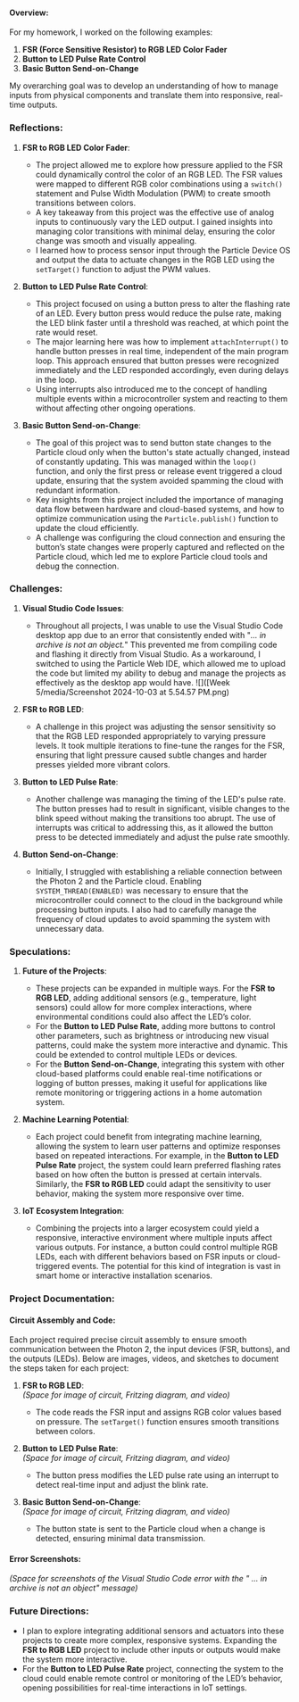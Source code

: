#### Overview:
For my homework, I worked on the following examples:
1. **FSR (Force Sensitive Resistor) to RGB LED Color Fader**
2. **Button to LED Pulse Rate Control**
3. **Basic Button Send-on-Change**

My overarching goal was to develop an understanding of how to manage inputs from physical components and translate them into responsive, real-time outputs.


### Reflections:

1. **FSR to RGB LED Color Fader**:
   - The project allowed me to explore how pressure applied to the FSR could dynamically control the color of an RGB LED. The FSR values were mapped to different RGB color combinations using a `switch()` statement and Pulse Width Modulation (PWM) to create smooth transitions between colors.
   - A key takeaway from this project was the effective use of analog inputs to continuously vary the LED output. I gained insights into managing color transitions with minimal delay, ensuring the color change was smooth and visually appealing.
   - I learned how to process sensor input through the Particle Device OS and output the data to actuate changes in the RGB LED using the `setTarget()` function to adjust the PWM values.

2. **Button to LED Pulse Rate Control**:
   - This project focused on using a button press to alter the flashing rate of an LED. Every button press would reduce the pulse rate, making the LED blink faster until a threshold was reached, at which point the rate would reset.
   - The major learning here was how to implement `attachInterrupt()` to handle button presses in real time, independent of the main program loop. This approach ensured that button presses were recognized immediately and the LED responded accordingly, even during delays in the loop.
   - Using interrupts also introduced me to the concept of handling multiple events within a microcontroller system and reacting to them without affecting other ongoing operations.

3. **Basic Button Send-on-Change**:
   - The goal of this project was to send button state changes to the Particle cloud only when the button's state actually changed, instead of constantly updating. This was managed within the `loop()` function, and only the first press or release event triggered a cloud update, ensuring that the system avoided spamming the cloud with redundant information.
   - Key insights from this project included the importance of managing data flow between hardware and cloud-based systems, and how to optimize communication using the `Particle.publish()` function to update the cloud efficiently.
   - A challenge was configuring the cloud connection and ensuring the button’s state changes were properly captured and reflected on the Particle cloud, which led me to explore Particle cloud tools and debug the connection.


### Challenges:

1. **Visual Studio Code Issues**:
   - Throughout all projects, I was unable to use the Visual Studio Code desktop app due to an error that consistently ended with "*... in archive is not an object.*" This prevented me from compiling code and flashing it directly from Visual Studio. As a workaround, I switched to using the Particle Web IDE, which allowed me to upload the code but limited my ability to debug and manage the projects as effectively as the desktop app would have. 
     ![]([Week 5/media/Screenshot 2024-10-03 at 5.54.57 PM.png)

2. **FSR to RGB LED**:
   - A challenge in this project was adjusting the sensor sensitivity so that the RGB LED responded appropriately to varying pressure levels. It took multiple iterations to fine-tune the ranges for the FSR, ensuring that light pressure caused subtle changes and harder presses yielded more vibrant colors.

3. **Button to LED Pulse Rate**:
   - Another challenge was managing the timing of the LED's pulse rate. The button presses had to result in significant, visible changes to the blink speed without making the transitions too abrupt. The use of interrupts was critical to addressing this, as it allowed the button press to be detected immediately and adjust the pulse rate smoothly.

4. **Button Send-on-Change**:
   - Initially, I struggled with establishing a reliable connection between the Photon 2 and the Particle cloud. Enabling `SYSTEM_THREAD(ENABLED)` was necessary to ensure that the microcontroller could connect to the cloud in the background while processing button inputs. I also had to carefully manage the frequency of cloud updates to avoid spamming the system with unnecessary data.


### Speculations:

1. **Future of the Projects**:
   - These projects can be expanded in multiple ways. For the **FSR to RGB LED**, adding additional sensors (e.g., temperature, light sensors) could allow for more complex interactions, where environmental conditions could also affect the LED’s color.
   - For the **Button to LED Pulse Rate**, adding more buttons to control other parameters, such as brightness or introducing new visual patterns, could make the system more interactive and dynamic. This could be extended to control multiple LEDs or devices.
   - For the **Button Send-on-Change**, integrating this system with other cloud-based platforms could enable real-time notifications or logging of button presses, making it useful for applications like remote monitoring or triggering actions in a home automation system.

2. **Machine Learning Potential**:
   - Each project could benefit from integrating machine learning, allowing the system to learn user patterns and optimize responses based on repeated interactions. For example, in the **Button to LED Pulse Rate** project, the system could learn preferred flashing rates based on how often the button is pressed at certain intervals. Similarly, the **FSR to RGB LED** could adapt the sensitivity to user behavior, making the system more responsive over time.

3. **IoT Ecosystem Integration**:
   - Combining the projects into a larger ecosystem could yield a responsive, interactive environment where multiple inputs affect various outputs. For instance, a button could control multiple RGB LEDs, each with different behaviors based on FSR inputs or cloud-triggered events. The potential for this kind of integration is vast in smart home or interactive installation scenarios.


### Project Documentation:

#### Circuit Assembly and Code:
Each project required precise circuit assembly to ensure smooth communication between the Photon 2, the input devices (FSR, buttons), and the outputs (LEDs). Below are images, videos, and sketches to document the steps taken for each project:

1. **FSR to RGB LED**:  
   *(Space for image of circuit, Fritzing diagram, and video)*  
   
   - The code reads the FSR input and assigns RGB color values based on pressure. The `setTarget()` function ensures smooth transitions between colors.
   
2. **Button to LED Pulse Rate**:  
   *(Space for image of circuit, Fritzing diagram, and video)*  
   
   - The button press modifies the LED pulse rate using an interrupt to detect real-time input and adjust the blink rate.
   
3. **Basic Button Send-on-Change**:  
   *(Space for image of circuit, Fritzing diagram, and video)*  
   
   - The button state is sent to the Particle cloud when a change is detected, ensuring minimal data transmission.

#### Error Screenshots:  
*(Space for screenshots of the Visual Studio Code error with the " ... in archive is not an object" message)*


### Future Directions:
- I plan to explore integrating additional sensors and actuators into these projects to create more complex, responsive systems. Expanding the **FSR to RGB LED** project to include other inputs or outputs would make the system more interactive.
- For the **Button to LED Pulse Rate** project, connecting the system to the cloud could enable remote control or monitoring of the LED’s behavior, opening possibilities for real-time interactions in IoT settings.
